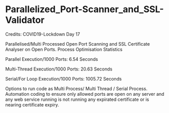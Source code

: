 # Parallelized_Port-Scanner_and_SSL-Validator

Credits: COVID19-Lockdown Day 17

Parallelised/Multi Processed Open Port Scanning and SSL Certificate Analyser on Open Ports.
Process Optimisation Statistics

Parallel Execution/1000 Ports:                  6.54 Seconds

Multi-Thread Execution/1000 Ports:              20.63 Seconds

Serial/For Loop Execution/1000 Ports:           1005.72 Seconds


Options to run code as Multi Process/ Multi Thread / Serial Process. Automation coding to ensure only allowed ports are open on any server and any web service running is not running any expirated certificate or is nearing certificate expiry.
